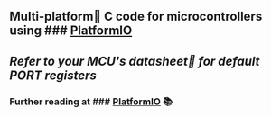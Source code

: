 ## Multi-platform:100: C code for microcontrollers using ### [PlatformIO](https://github.com/platformio)
## ___Refer to your MCU's datasheet:page_facing_up: for default PORT registers___
### Further reading at ### [PlatformIO](https://github.com/platformio) :books:
